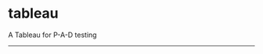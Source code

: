 tableau
=======

A Tableau for P-A-D testing
 
 
 
----------------------------------------------------